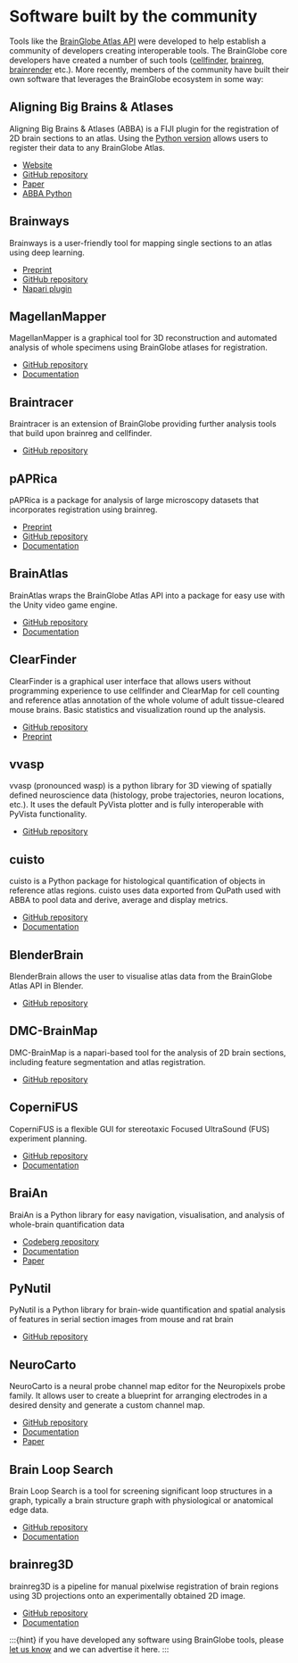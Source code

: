# Software built by the community

Tools like the [BrainGlobe Atlas API](/documentation/brainglobe-atlasapi/index) were developed to help establish a community of 
developers creating interoperable tools. The BrainGlobe core developers have created a number of such tools
([cellfinder](/documentation/cellfinder/index), [brainreg](/documentation/brainreg/index), 
[brainrender](/documentation/brainrender/index) etc.). More recently, members of the community have built their own 
software that leverages the BrainGlobe ecosystem in some way:

## Aligning Big Brains & Atlases
Aligning Big Brains & Atlases (ABBA) is a FIJI plugin for the registration of 2D brain sections to an atlas. Using 
the [Python version](https://github.com/BIOP/abba_python) allows users to register their data to any BrainGlobe Atlas. 
- [Website](https://biop.github.io/ijp-imagetoatlas/registration.html)
- [GitHub repository](https://github.com/BIOP/ijp-imagetoatlas)
- [Paper](https://doi.org/10.1016/j.celrep.2025.115876)
- [ABBA Python](https://github.com/BIOP/abba_python)

## Brainways
Brainways is a user-friendly tool for mapping single sections to an atlas using deep learning. 

- [Preprint](https://www.biorxiv.org/content/10.1101/2023.05.25.542252v1)
- [GitHub repository](https://github.com/bkntr/brainways)
- [Napari plugin](https://github.com/bkntr/napari-brainways)

## MagellanMapper
MagellanMapper is a graphical tool for 3D reconstruction and automated analysis of whole specimens using BrainGlobe 
atlases for registration. 
- [GitHub repository](https://github.com/sanderslab/magellanmapper)
- [Documentation](https://magellanmapper.readthedocs.io/en/latest/)


## Braintracer
Braintracer is an extension of BrainGlobe providing further analysis tools that build upon brainreg and cellfinder.
- [GitHub repository](https://github.com/samclothier/braintracer)

## pAPRica
pAPRica is a package for analysis of large microscopy datasets that incorporates registration using brainreg.
- [Preprint](https://www.biorxiv.org/content/10.1101/2023.01.27.525687v1)
- [GitHub repository](https://github.com/WyssCenter/pAPRica)
- [Documentation](https://wysscenter.github.io/pAPRica/index.html)

## BrainAtlas
BrainAtlas wraps the BrainGlobe Atlas API into a package for easy use with the Unity video game engine.
- [GitHub repository](https://github.com/VirtualBrainLab/BrainAtlas/)
- [Documentation](https://virtualbrainlab.org/misc/brain_atlas.html)

## ClearFinder
ClearFinder is a graphical user interface that allows users without programming experience to use cellfinder and ClearMap for cell counting and reference atlas annotation of the whole volume of adult tissue-cleared mouse brains. Basic statistics and visualization round up the analysis.
- [GitHub repository](https://github.com/stegiopast/ClearFinder)
- [Preprint](https://www.biorxiv.org/content/10.1101/2024.06.21.599877v1)

## vvasp
vvasp (pronounced wasp) is a python library for 3D viewing of spatially defined neuroscience data (histology, probe trajectories, neuron locations, etc.).  It uses the default PyVista plotter and is fully interoperable with PyVista functionality.
- [GitHub repository](https://github.com/spkware/vvasp)

## cuisto
cuisto is a Python package for histological quantification of objects in reference atlas regions.
cuisto uses data exported from QuPath used with ABBA to pool data and derive, average and display metrics.
- [GitHub repository](https://github.com/TeamNCMC/cuisto)
- [Documentation](https://teamncmc.github.io/cuisto)

## BlenderBrain
BlenderBrain allows the user to visualise atlas data from the BrainGlobe Atlas API in Blender.
- [GitHub repository](https://github.com/ArtemKirsanov/BlenderBrain)

## DMC-BrainMap
DMC-BrainMap is a napari-based tool for the analysis of 2D brain sections, including feature segmentation and atlas registration. 
- [GitHub repository](https://github.com/hejDMC/napari-dmc-brainmap)

## CoperniFUS
CoperniFUS is a flexible GUI for stereotaxic Focused UltraSound (FUS) experiment planning.
- [GitHub repository](https://github.com/Tomaubier/CoperniFUS)
- [Documentation](https://copernifus.readthedocs.io/en/latest/index.html)

## BraiAn
BraiAn is a Python library for easy navigation, visualisation, and analysis of whole-brain quantification data
- [Codeberg repository](https://codeberg.org/SilvaLab/BraiAn)
- [Documentation](https://silvalab.codeberg.page/BraiAn)
- [Paper](https://doi.org/10.1016/j.celrep.2025.115876)

## PyNutil
PyNutil is a Python library for brain-wide quantification and spatial analysis of features in serial section images from mouse and rat brain
- [GitHub repository](https://github.com/Neural-Systems-at-UIO/PyNutil)

## NeuroCarto
NeuroCarto is a neural probe channel map editor for the Neuropixels probe family. It allows user to create a blueprint for arranging electrodes in a desired density and generate a custom channel map.
- [GitHub repository](https://github.com/AntonioST/NeuroCarto)
- [Documentation](https://neurocarto.readthedocs.io/en/latest/)
- [Paper](https://doi.org/10.1007/s12021-024-09705-2)

## Brain Loop Search
Brain Loop Search is a tool for screening significant loop structures in a graph, typically a brain structure graph with physiological or anatomical edge data.
- [GitHub repository](https://github.com/SEU-ALLEN-codebase/brain-loop-search)
- [Documentation](https://seu-allen-codebase.github.io/brain-loop-search/brain_loop_search.html)

## brainreg3D
brainreg3D is a pipeline for manual pixelwise registration of brain regions using 3D projections onto an experimentally obtained 2D image. 
- [GitHub repository](https://github.com/JoeRicotta/brainreg3D)
- [Documentation](https://github.com/JoeRicotta/brainreg3D/blob/6947b843d6359762520487ff8c51220e50992f47/description.md)


:::{hint}
if you have developed any software using BrainGlobe tools, please [let us know](../contact) and we can advertise it here. 
:::
